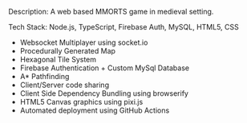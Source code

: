 Description: A web based MMORTS game in medieval setting.

Tech Stack: Node.js, TypeScript, Firebase Auth, MySQL, HTML5, CSS

- Websocket Multiplayer using socket.io
- Procedurally Generated Map
- Hexagonal Tile System
- Firebase Authentication + Custom MySql Database
- A* Pathfinding
- Client/Server code sharing
- Client Side Dependency Bundling using browserify
- HTML5 Canvas graphics using pixi.js
- Automated deployment using GitHub Actions
